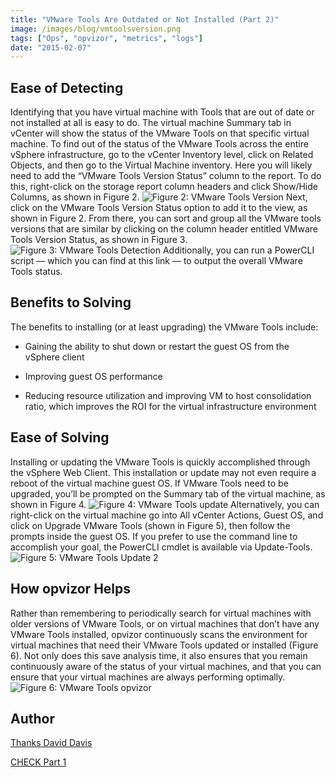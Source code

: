 ```yaml
---
title: "VMware Tools Are Outdated or Not Installed (Part 2)"
image: /images/blog/vmtoolsversion.png
tags: ["Ops", "opvizor", "metrics", "logs"]
date: "2015-02-07"
---
```


## Ease of Detecting

Identifying that you have virtual machine with Tools that are out of date or not installed at all is easy to do. The virtual machine Summary tab in vCenter will show the status of the VMware Tools on that specific virtual machine.
To find out of the status of the VMware Tools across the entire vSphere infrastructure, go to the vCenter Inventory level, click on Related Objects, and then go to the Virtual Machine inventory. Here you will likely need to add the “VMware Tools Version Status” column to the report. To do this, right-click on the storage report column headers and click Show/Hide Columns, as shown in Figure 2.
![Figure 2: VMware Tools Version](/images/blog/vmtoolsversion.png)
Next, click on the VMware Tools Version Status option to add it to the view, as shown in Figure 2. From there, you can sort and group all the VMware tools versions that are similar by clicking on the column header entitled VMware Tools Version Status, as shown in Figure 3.
![Figure 3: VMware Tools Detection](/images/blog/vmtoolsdetection.png)
Additionally, you can run a PowerCLI script — which you can find at this link — to output the overall VMware Tools status.

## Benefits to Solving

The benefits to installing (or at least upgrading) the VMware Tools include:

- Gaining the ability to shut down or restart the guest OS from the vSphere client

- Improving guest OS performance
- Reducing resource utilization and improving VM to host consolidation ratio, which improves the ROI for the virtual infrastructure environment

## Ease of Solving

Installing or updating the VMware Tools is quickly accomplished through the vSphere Web Client. This installation or update may not even require a reboot of the virtual machine guest OS. If VMware Tools need to be upgraded, you’ll be prompted on the Summary tab of the virtual machine, as shown in Figure 4.
![Figure 4: VMware Tools update](/images/blog/vmtoolsupdate.png)
Alternatively, you can right-click on the virtual machine go into All vCenter Actions, Guest OS, and click on Upgrade VMware Tools (shown in Figure 5), then follow the prompts inside the guest OS. If you prefer to use the command line to accomplish your goal, the PowerCLI cmdlet is available via Update-Tools. ![Figure 5: VMware Tools Update 2](/images/blog/vmtoolsupdate2.png)

## How opvizor Helps

Rather than remembering to periodically search for virtual machines with older versions of VMware Tools, or on virtual machines that don’t have any VMware Tools installed, opvizor continuously scans the environment for virtual machines that need their VMware Tools updated or installed (Figure 6). Not only does this save analysis time, it also ensures that you remain continuously aware of the status of your virtual machines, and that you can ensure that your virtual machines are always performing optimally.
![Figure 6: VMware Tools opvizor](/images/blog/vmtools-1024x302.png)

## Author

[Thanks David Davis](http://www.actualtechmedia.com/david-m-davis/)

[CHECK Part 1](https://www.opvizor.com/?p=4989)
